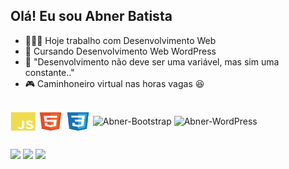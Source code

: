 ## Olá! Eu sou Abner Batista


- 🧑🏻‍💻 Hoje trabalho com Desenvolvimento Web
- 🌱 Cursando Desenvolvimento Web WordPress
- 📖 "Desenvolvimento não deve ser uma variável, mas sim uma constante.."
- 🎮 Caminhoneiro virtual nas horas vagas 😆

<div style="display: inline_block"><br>
  <img align="center" alt="Abner-Js" height="30" width="40" src="https://raw.githubusercontent.com/devicons/devicon/master/icons/javascript/javascript-plain.svg">
  <img align="center" alt="Abner-HTML" height="30" width="40" src="https://raw.githubusercontent.com/devicons/devicon/master/icons/html5/html5-original.svg">
  <img align="center" alt="Abner-CSS" height="30" width="40" src="https://raw.githubusercontent.com/devicons/devicon/master/icons/css3/css3-original.svg">
  <img align="center" alt="Abner-Bootstrap" height="30" width="40" src="https://cdn.worldvectorlogo.com/logos/bootstrap-5-1.svg">
  <img align="center" alt="Abner-WordPress" height="30" width="40" src="[https://cdn.worldvectorlogo.com/logos/wordpress-blue.svg](https://cdn.worldvectorlogo.com/logos/wordpress-icon-1.svg)">
</div>

 ##

<div> 
  <a href="https://instagram.com/https_abnerfbatista" target="_blank"><img src="https://img.shields.io/badge/-Instagram-%23E4405F?style=for-the-badge&logo=instagram&logoColor=white" target="_blank"></a>
  <a href = "mailto:abnerfbb4@gmail.com"><img src="https://img.shields.io/badge/-Gmail-%23333?style=for-the-badge&logo=gmail&logoColor=white" target="_blank"></a>
  <a href="https://www.linkedin.com/in/abner-batista/" target="_blank"><img src="https://img.shields.io/badge/-LinkedIn-%230077B5?style=for-the-badge&logo=linkedin&logoColor=white" target="_blank"></a> 
